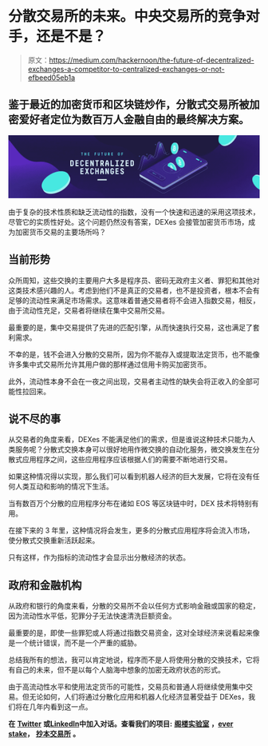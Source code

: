 # 分散交易所的未来。中央交易所的竞争对手，还是不是？

> 原文：<https://medium.com/hackernoon/the-future-of-decentralized-exchanges-a-competitor-to-centralized-exchanges-or-not-efbeed05eb1a>

## 鉴于最近的加密货币和区块链炒作，分散式交易所被加密爱好者定位为数百万人金融自由的最终解决方案。

![](img/f80b8fd51fb1b58611dc4dc4a2bd73ce.png)

由于复杂的技术性质和缺乏流动性的指数，没有一个快速和迅速的采用这项技术，尽管它的实质性好处。这个问题仍然没有答案，DEXes 会接管加密货币市场，成为加密货币交易的主要场所吗？

## **当前形势**

众所周知，这些交换的主要用户大多是程序员、密码无政府主义者、罪犯和其他对这类技术感兴趣的人。考虑到他们不是真正的交易者，也不是投资者，根本不会有足够的流动性来满足市场需求。这意味着普通交易者将不会进入指数交易，相反，由于流动性充足，交易者将继续在集中交易所交易。

最重要的是，集中交易提供了先进的匹配引擎，从而快速执行交易，这也满足了套利需求。

不幸的是，钱不会进入分散的交易所，因为你不能存入或提取法定货币，也不能像许多集中式交易所允许其用户做的那样通过信用卡购买加密货币。

此外，流动性本身不会在一夜之间出现，交易者主动性的缺失会将正收入的全部可能性拉回来。

## **说不尽的事**

从交易者的角度来看，DEXes 不能满足他们的需求，但是谁说这种技术只能为人类服务呢？分散式交换本身可以很好地用作微交换的自动化服务，微交换发生在分散式应用程序之间，这些应用程序应该根据人们的需要不断地进行交易。

如果这种情况得以实现，那么我们可以看到机器人经济的巨大发展，它将在没有任何人类互动和影响的情况下生活。

当有数百万个分散的应用程序分布在诸如 EOS 等区块链中时，DEX 技术将特别有用。

在接下来的 3 年里，这种情况将会发生，更多的分散式应用程序将会流入市场，使分散式交换重新活跃起来。

只有这样，作为指标的流动性才会显示出分散经济的状态。

## **政府和金融机构**

从政府和银行的角度来看，分散的交易所不会以任何方式影响金融或国家的稳定，因为流动性水平低，犯罪分子无法快速清洗巨额资金。

最重要的是，即使一些罪犯或人将通过指数交易资金，这对全球经济来说看起来像是一个统计错误，而不是一个严重的威胁。

总结我所有的想法，我可以肯定地说，程序而不是人将使用分散的交换技术，它将有自己的未来，但不是以每个人脑海中想象的加密无政府状态的形式。

由于高流动性水平和使用法定货币的可能性，交易员和普通人将继续使用集中交易。但无论如何，人们将通过分散化应用和机器人化经济显著受益于 DEXes，我们将在几年内看到这一点。

**在** [**Twitter**](https://twitter.com/sergattic) **或**[**LinkedIn**](https://www.linkedin.com/in/sergii-vasylchuk/)**中加入对话。查看我们的项目:** [**阁楼实验室**](https://medium.com/u/7ba3f2d3b40f?source=post_page-----efbeed05eb1a--------------------------------) **，**[**ever stake**](https://medium.com/u/fe93bae695a1?source=post_page-----efbeed05eb1a--------------------------------)**，** [**抄本交易所**](https://medium.com/u/bc89e07772d1?source=post_page-----efbeed05eb1a--------------------------------) **。**